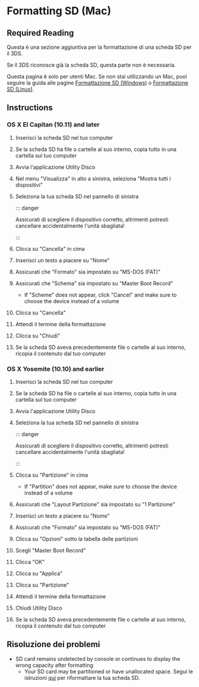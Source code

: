 # Formatting SD (Mac)

## Required Reading

Questa è una sezione aggiuntiva per la formattazione di una scheda SD per il 3DS.

Se il 3DS riconosce già la scheda SD, questa parte non è necessaria.

Questa pagina è solo per utenti Mac. Se non stai utilizzando un Mac, puoi seguire la guida alle pagine [Formattazione SD (Windows)](formatting-sd-\(windows\)) o [Formattazione SD (Linux)](formatting-sd-\(linux\)).

## Instructions

### OS X El Capitan (10.11) and later

1. Inserisci la scheda SD nel tuo computer

2. Se la scheda SD ha file o cartelle al suo interno, copia tutto in una cartella sul tuo computer

3. Avvia l'applicazione Utility Disco

4. Nel menu "Visualizza" in alto a sinistra, seleziona "Mostra tutti i dispositivi"

5. Seleziona la tua scheda SD nel pannello di sinistra

   ::: danger

   Assicurati di scegliere il dispositivo corretto, altrimenti potresti cancellare accidentalmente l'unità sbagliata!

   :::

6. Clicca su "Cancella" in cima

7. Inserisci un testo a piacere su "Nome"

8. Assicurati che "Formato" sia impostato su "MS-DOS (FAT)"

9. Assicurati che "Schema" sia impostato su "Master Boot Record"
   - If "Scheme" does not appear, click "Cancel" and make sure to choose the device instead of a volume

10. Clicca su "Cancella"

11. Attendi il termine della formattazione

12. Clicca su "Chiudi"

13. Se la scheda SD aveva precedentemente file o cartelle al suo interno, ricopia il contenuto dal tuo computer

### OS X Yosemite (10.10) and earlier

1. Inserisci la scheda SD nel tuo computer

2. Se la scheda SD ha file o cartelle al suo interno, copia tutto in una cartella sul tuo computer

3. Avvia l'applicazione Utility Disco

4. Seleziona la tua scheda SD nel pannello di sinistra

   ::: danger

   Assicurati di scegliere il dispositivo corretto, altrimenti potresti cancellare accidentalmente l'unità sbagliata!

   :::

5. Clicca su "Partizione" in cima
   - If "Partition" does not appear, make sure to choose the device instead of a volume

6. Assicurati che "Layout Partizione" sia impostato su "1 Partizione"

7. Inserisci un testo a piacere su "Nome"

8. Assicurati che "Formato" sia impostato su "MS-DOS (FAT)"

9. Clicca su "Opzioni" sotto la tabella delle partizioni

10. Scegli "Master Boot Record"

11. Clicca "OK"

12. Clicca su "Applica"

13. Clicca su "Partizione"

14. Attendi il termine della formattazione

15. Chiudi Utility Disco

16. Se la scheda SD aveva precedentemente file o cartelle al suo interno, ricopia il contenuto dal tuo computer

## Risoluzione dei problemi

- SD card remains undetected by console or continues to display the wrong capacity after formatting
  - Your SD card may be partitioned or have unallocated space. Segui le istruzioni [qui](https://wiki.hacks.guide/wiki/SD_Clean/Mac) per riformattare la tua scheda SD.
